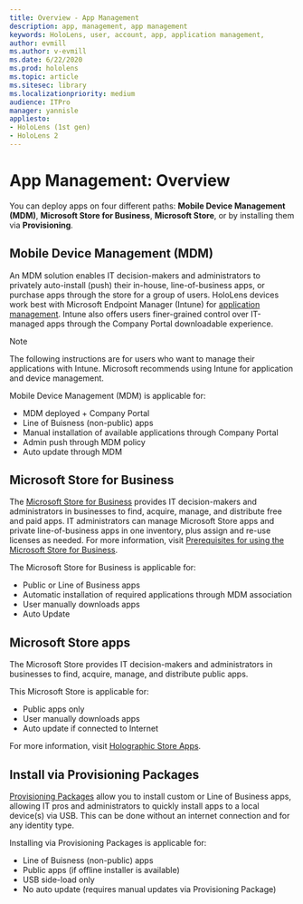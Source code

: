 ```yaml
---
title: Overview - App Management
description: app, management, app management
keywords: HoloLens, user, account, app, application management,
author: evmill
ms.author: v-evmill
ms.date: 6/22/2020
ms.prod: hololens
ms.topic: article 
ms.sitesec: library
ms.localizationpriority: medium
audience: ITPro
manager: yannisle
appliesto:
- HoloLens (1st gen)
- HoloLens 2
---
```


# App Management: Overview

You can deploy apps on four different paths: **Mobile Device Management (MDM)**, **Microsoft Store for Business**, **Microsoft Store**, or by installing them via **Provisioning**. 

## Mobile Device Management (MDM)

An MDM solution enables IT decision-makers and administrators to privately auto-install (push) their in-house, line-of-business apps, or purchase apps through the store for a group of users. HoloLens devices work best with Microsoft Endpoint Manager (Intune) for [application management](app-deploy-intune.md). Intune also offers users finer-grained control over IT-managed apps through the Company Portal downloadable experience.

> [!NOTE] 
> The following instructions are for users who want to manage their applications with Intune. Microsoft recommends using Intune for application and device management.
	
Mobile Device Management (MDM) is applicable for: 
* MDM deployed + Company Portal 
* Line of Buisness (non-public) apps
* Manual installation of available applications through Company Portal
* Admin push through MDM policy
* Auto update through MDM

## Microsoft Store for Business

The [Microsoft Store for Business](app-deploy-store-business.md) provides IT decision-makers and administrators in businesses to find, acquire, manage, and distribute free and paid apps. IT administrators can manage Microsoft Store apps and private line-of-business apps in one inventory, plus assign and re-use licenses as needed. For more information, visit [Prerequisites for using the Microsoft Store for Business](https://docs.microsoft.com/microsoft-store/prerequisites-microsoft-store-for-business).
	
The Microsoft Store for Business is applicable for: 
* Public or Line of Business apps
* Automatic installation of required applications through MDM association
* User manually downloads apps
* Auto Update

## Microsoft Store apps

The Microsoft Store provides IT decision-makers and administrators in businesses to find, acquire, manage, and distribute public apps.
	
This Microsoft Store is applicable for: 
* Public apps only
* User manually downloads apps
* Auto update if connected to Internet

For more information, visit [Holographic Store Apps](https://docs.microsoft.com/hololens/holographic-store-apps).

## Install via Provisioning Packages

[Provisioning Packages](app-deploy-provisioning-package.md) allow you to install custom or Line of Business apps, allowing IT pros and administrators to quickly install apps to a local device(s) via USB. This can be done without an internet connection and for any identity type.
	
Installing via Provisioning Packages is applicable for: 
* Line of Buisness (non-public) apps
* Public apps (if offline installer is available)
* USB side-load only
* No auto update (requires manual updates via Provisioning Package)
